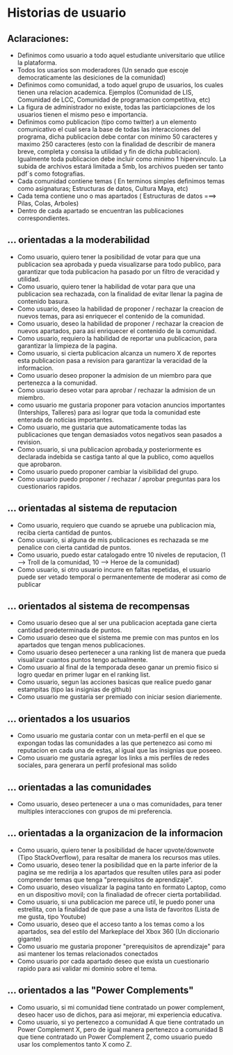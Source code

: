 # Historias de usuario

## Aclaraciones:
- Definimos como usuario a todo aquel estudiante universitario que utilice la plataforma.
- Todos los usarios son moderadores (Un senado que escoje democraticamente las desiciones de la comunidad)
- Definimos como comunidad, a todo aquel grupo de usuarios, los cuales tienen una relacion academica. Ejemplos (Comunidad de LIS, Comunidad de LCC, Comunidad de programacion competitiva, etc)
- La figura de administrador no existe, todas las particiapciones de los usuarios tienen el mismo peso e importancia.
- Definimos como publicacion (tipo como twitter) a un elemento comunicativo el cual sera la base de todas las interacciones del programa, dicha publicacion debe contar con minimo 50 caracteres y maximo 250 caracteres (esto con la finalidad de describir de manera breve, completa y consisa la utilidad y fin de dicha publicacion). Igualmente toda publicacion debe incluir como minimo 1 hipervinculo. La subida de archivos estará limitada a 5mb, los archivos pueden ser tanto pdf´s como fotografias. 
- Cada comunidad contiene temas ( En terminos simples definimos temas como asignaturas; Estructuras de datos, Cultura Maya, etc)
- Cada tema contiene uno o mas apartados ( Estructuras de datos ===> Pilas, Colas, Arboles)
- Dentro de cada apartado se encuentran las publicaciones correspondientes.

## ... orientadas a la moderabilidad

- Como usuario, quiero tener la posibilidad de votar para que una publicacion sea aprobada y pueda visualizarse para todo publico, para garantizar que toda publicacion ha pasado por un filtro de veracidad y utilidad.
- Como usuario, quiero tener la habilidad de votar para que una publicacion sea rechazada, con la finalidad de evitar llenar la pagina de contenido basura.
- Como usuario, deseo la habilidad de proponer / rechazar la creacion de nuevos temas, para asi enriquecer el contenido de la comunidad.
- Como usuario, deseo la habilidad de proponer / rechazar la creacion de nuevos apartados, para asi enriquecer el contenido de la comunidad.
- Como usuario, requiero la habilidad de reportar una publicacion, para garantizar la limpieza de la pagina.
- Como usuario, si cierta publicacion alcanza un numero X de reportes esta publicacion pasa a revision para garantizar la veracidad de la informacion.
- Como usuario deseo proponer la admision de un miembro para que pertenezca a la comunidad.
- Como usuario deseo votar para aprobar / rechazar la admision de un miembro.
- como usuario me gustaria proponer para votacion anuncios importantes (Interships, Talleres) para asi lograr que toda la comunidad este enterada de noticias importantes.
- Como usuario, me gustaria que automaticamente todas las publicaciones que tengan demasiados votos negativos sean pasados a revision.
- Como usuario, si una publicacion aprobada,y posteriormente es declarada indebida se castiga tanto al que la publico, como aquellos que aprobaron.
- Como usuario puedo proponer cambiar la visibilidad del grupo.
- Como usuario puedo proponer / rechazar / aprobar preguntas para los cuestionarios rapidos.

## ... orientadas al sistema de reputacion
- Como usuario, requiero que cuando se apruebe una publicacion mia, reciba cierta cantidad de puntos.
- Como usuario, si alguna de mis publicaciones es rechazada se me penalice con cierta cantidad de puntos.
- Como usuario, puedo estar catalogado entre 10 niveles de reputacion, (1 --> Troll de la comunidad, 10 --> Heroe de la comunidad)
- Como usuario, si otro usuario incurre en faltas repetidas, el usuario puede ser vetado temporal o permanentemente de moderar asi como de publicar

## ... orientados al sistema de recompensas
- Como usuario deseo que al ser una publicacion aceptada gane cierta cantidad predeterminada de puntos.
- Como usuario deseo que el sistema me premie con mas puntos en los apartados que tengan menos publicaciones.
- Como usuario deseo pertenecer a una ranking list de manera que pueda visualizar cuantos puntos tengo actualmente.
- Como usuario al final de la temporada deseo ganar un premio fisico si logro quedar en primer lugar en el ranking list.
- Como usuario, segun las acciones basicas que realice puedo ganar estampitas (tipo las insignias de github)
- Como usuario me gustaria ser premiado con iniciar sesion diariemente.

## ... orientados a los usuarios
- Como usuario me gustaria contar con un meta-perfil en el que se expongan todas las comunidades a las que pertenezco asi como mi reputacion en cada una de estas, al igual que las insignias que poseeo.
- Como usuario me gustaria agregar los links a mis perfiles de redes sociales, para generara un perfil profesional mas solido

## ... orientadas a las comunidades
- Como usuario, deseo pertenecer a una o mas comunidades, para tener multiples interacciones con grupos de mi preferencia.

## ... orientadas a la organizacion de la informacion
- Como usuario, quiero tener la posibilidad de hacer upvote/downvote (Tipo StackOverflow), para resaltar de manera los recursos mas utiles.
- Como usuario, deseo tener la posibilidad que en la parte inferior de la pagina se me redirija a los apartados que resulten utiles para asi poder comprender temas que tenga "prerequisitos de aprendizaje".
- Como usuario, deseo visualizar la pagina tanto en formato Laptop, como en un dispositivo movil; con la finaliadad de ofrecer cierta portabilidad.
- Como usuario, si una publicacion me parece util, le puedo poner una estrellita, con la finalidad de que pase a una lista de favoritos (Lista de me gusta, tipo Youtube)
- Como usuario, deseo que el acceso tanto a los temas como a los apartados, sea del estilo del Markeplace del Xbox 360 (Un diccionario gigante)
- Como usuario me gustaria proponer "prerequisitos de aprendizaje" para asi mantener los temas relacionados conectados
- Como usuario por cada apartado deseo que exista un cuestionario rapido para asi validar mi dominio sobre el tema.

## ... orientados a las "Power Complements"
- Como usuario, si mi comunidad tiene contratado un power complement, deseo hacer uso de dichos, para asi mejorar, mi experiencia educativa.
- Como usuario, si yo pertenezco a comunidad A que tiene contratado un Power Complement X, pero de igual manera pertenezco a comunidad B que tiene contratado un Power Complement Z, como usuario puedo usar los complementos tanto X como Z.
 
